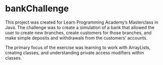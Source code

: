 # bankChallenge
This project was created for Learn Programming Academy’s Masterclass in Java. The challenge was to create a simulation of a bank that allowed the user to create new branches, create customers for those branches, and make simple deposits and withdrawals from the customers’ accounts.

The primary focus of the exercise was learning to work with ArrayLists, creating classes, and understanding private access modifiers within classes. 
